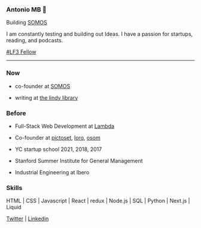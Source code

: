 ### Antonio MB :space_invader:

Building [SOMOS](http://siempresomos.com/)

I am constantly testing and building out Ideas. I have a passion for startups, reading, and podcasts.

[#LF3 Fellow](https://latitud.com/)

---

### Now

* co-founder at [SOMOS](http://siempresomos.com/)

* writing at [the lindy library](https://thelindylibrary.org/)

### Before

* Full-Stack Web Development at [Lambda](https://lambdaschool.com/)

* Co-founder at [pictoset](https://www.pictoset.com/), [loro](https://www.myloro.com/), [osom](http://www.osom.io/)

* YC startup school 2021, 2018, 2017

* Stanford Summer Institute for General Management

* Industrial Engineering at Ibero

### Skills

HTML | CSS | Javascript | React | redux | Node.js | SQL | Python | Next.js | Liquid


[Twitter](https://twitter.com/tono_mtzb) | [Linkedin](https://www.linkedin.com/in/antoniomtzb/) 
